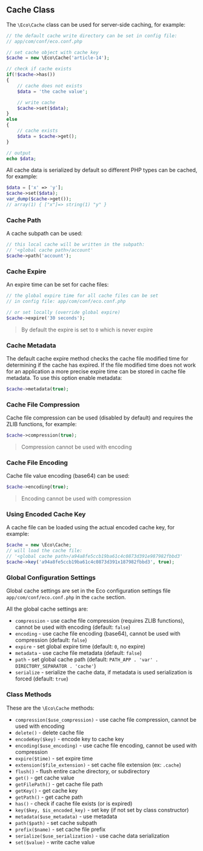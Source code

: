 ## Cache Class
The `\Eco\Cache` class can be used for server-side caching, for example:
```php
// the default cache write directory can be set in config file:
// app/com/conf/eco.conf.php

// set cache object with cache key
$cache = new \Eco\Cache('article-14');

// check if cache exists
if(!$cache->has())
{
    // cache does not exists
    $data = 'the cache value';

    // write cache
    $cache->set($data);
}
else
{
    // cache exists
    $data = $cache->get();
}

// output
echo $data;
```
All cache data is serialized by default so different PHP types can be cached, for example:
```php
$data = ['x' => 'y'];
$cache->set($data);
var_dump($cache->get());
// array(1) { ["x"]=> string(1) "y" }
```

### Cache Path
A cache subpath can be used:
```php
// this local cache will be written in the subpath:
// '<global cache path>/account'
$cache->path('account');
```

### Cache Expire
An expire time can be set for cache files:
```php
// the global expire time for all cache files can be set
// in config file: app/com/conf/eco.conf.php

// or set locally (override global expire)
$cache->expire('30 seconds');
```
> By default the expire is set to `0` which is never expire

### Cache Metadata
The default cache expire method checks the cache file modified time for determining if the cache has expired. If the file modified time does not work for an application a more precise expire time can be stored in cache file metadata. To use this option enable metadata:
```php
$cache->metadata(true);
```

### Cache File Compression
Cache file compression can be used (disabled by default) and requires the ZLIB functions, for example:
```php
$cache->compression(true);
```
> Compression cannot be used with encoding

### Cache File Encoding
Cache file value encoding (base64) can be used:
```php
$cache->encoding(true);
```
> Encoding cannot be used with compression

### Using Encoded Cache Key
A cache file can be loaded using the actual encoded cache key, for example:
```php
$cache = new \Eco\Cache;
// will load the cache file:
// '<global cache path>/a94a8fe5ccb19ba61c4c0873d391e987982fbbd3'
$cache->key('a94a8fe5ccb19ba61c4c0873d391x187982fbbd3', true);
```

### Global Configuration Settings
Global cache settings are set in the Eco configuration settings file `app/com/conf/eco.conf.php` in the `cache` section.

All the global cache settings are:
- `compression` - use cache file compression (requires ZLIB functions), cannot be used with encoding (default: `false`)
- `encoding` - use cache file encoding (base64), cannot be used with compression (default: `false`)
- `expire` - set global expire time (default: `0`, no expire)
- `metadata` - use cache file metadata (default: `false`)
- `path` - set global cache path (default: `PATH_APP . 'var' . DIRECTORY_SEPARATOR . 'cache'`)
- `serialize` - serialize the cache data, if metadata is used serialization is forced (default: `true`)

### Class Methods
These are the `\Eco\Cache` methods:
- `compression($use_compression)` - use cache file compression, cannot be used with encoding
- `delete()` - delete cache file
- `encodeKey($key)` - encode key to cache key
- `encoding($use_encoding)` - use cache file encoding, cannot be used with compression
- `expire($time)` - set expire time
- `extension($file_extension)` - set cache file extension (ex: `.cache`)
- `flush()` - flush entire cache directory, or subdirectory
- `get()` - get cache value
- `getFilePath()` - get cache file path
- `getKey()` - get cache key
- `getPath()` - get cache path
- `has()` - check if cache file exists (or is expired)
- `key($key, $is_encoded_key)` - set key (if not set by class constructor)
- `metadata($use_metadata)` - use metadata
- `path($path)` - set cache subpath
- `prefix($name)` - set cache file prefix
- `serialize($use_serialization)` - use cache data serialization
- `set($value)` - write cache value